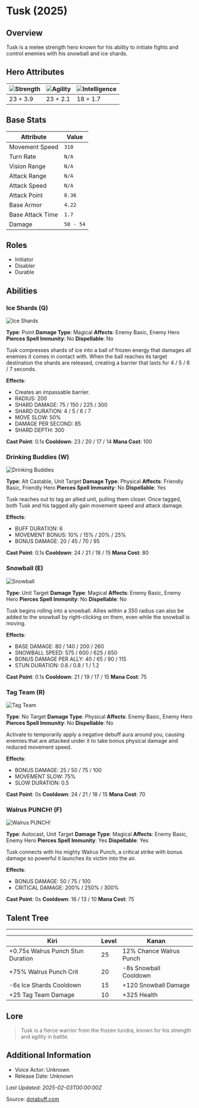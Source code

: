# Tusk (2025)

## Overview
Tusk is a melee strength hero known for his ability to initiate fights and control enemies with his snowball and ice shards.

## Hero Attributes
| ![Strength](https://www.dotabuff.com/assets/hero_str-c4c83daf6344eee5758e6634a6535394cdcf03a9a8292076260cbe42b76d1b4c.png) | ![Agility](https://www.dotabuff.com/assets/hero_agi-f7c48b4a53d1a3f879d97d7afce7326b01d4a1a053fec8ea922ac6bbbe7947d7.png) | ![Intelligence](https://www.dotabuff.com/assets/hero_int-b590a71ef3df24fd995abacac069e7dbf3ee126cc67d6969bb3bea8034124232.png) |
|------------------------|------------------------|----------------------------|
| 23 + 3.9             | 23 + 2.1              | 18 + 1.7            |

## Base Stats
| Attribute | Value |
|-----------|-------|
| Movement Speed | `310` |
| Turn Rate | `N/A` |
| Vision Range | `N/A` |
| Attack Range | `N/A` |
| Attack Speed | `N/A` |
| Attack Point | `0.36` |
| Base Armor | `4.22` |
| Base Attack Time | `1.7` |
| Damage | `50 - 54` |

## Roles
- Initiator
- Disabler
- Durable

## Abilities
### Ice Shards (Q)
![Ice Shards](https://www.dotabuff.com/assets/skills/tusk-ice-shards-5565-26fb856c7ec9d5a0ee58af686549052b6a83f3fc92fcdb59f122d4d94ca4d380.jpg)

**Type**: Point
**Damage Type**: Magical
**Affects**: Enemy Basic, Enemy Hero
**Pierces Spell Immunity**: No
**Dispellable**: No

Tusk compresses shards of ice into a ball of frozen energy that damages all enemies it comes in contact with. When the ball reaches its target destination the shards are released, creating a barrier that lasts for 4 / 5 / 6 / 7 seconds.

**Effects**:
- Creates an impassable barrier.
- RADIUS: 200
- SHARD DAMAGE: 75 / 150 / 225 / 300
- SHARD DURATION: 4 / 5 / 6 / 7
- MOVE SLOW: 50%
- DAMAGE PER SECOND: 85
- SHARD DEPTH: 300

**Cast Point**: 0.1s
**Cooldown**: 23 / 20 / 17 / 14
**Mana Cost**: 100



### Drinking Buddies (W)
![Drinking Buddies](https://www.dotabuff.com/assets/skills/tusk-drinking-buddies-1385-46a68b6da37d22d588e27a2b4c3aa644b5e322450913bfc080a5429cd496751d.jpg)

**Type**: Alt Castable, Unit Target
**Damage Type**: Physical
**Affects**: Friendly Basic, Friendly Hero
**Pierces Spell Immunity**: No
**Dispellable**: Yes

Tusk reaches out to tag an allied unit, pulling them closer. Once tagged, both Tusk and his tagged ally gain movement speed and attack damage.

**Effects**:
- BUFF DURATION: 6
- MOVEMENT BONUS: 10% / 15% / 20% / 25%
- BONUS DAMAGE: 20 / 45 / 70 / 95

**Cast Point**: 0.1s
**Cooldown**: 24 / 21 / 18 / 15
**Mana Cost**: 80



### Snowball (E)
![Snowball](https://www.dotabuff.com/assets/skills/tusk-snowball-5566-e66e26e8246ee43ef23b31965997de51384d35afbdabdef64297ca0227abd45f.jpg)

**Type**: Unit Target
**Damage Type**: Magical
**Affects**: Enemy Basic, Enemy Hero
**Pierces Spell Immunity**: No
**Dispellable**: No

Tusk begins rolling into a snowball. Allies within a 350 radius can also be added to the snowball by right-clicking on them, even while the snowball is moving.

**Effects**:
- BASE DAMAGE: 80 / 140 / 200 / 260
- SNOWBALL SPEED: 575 / 600 / 625 / 650
- BONUS DAMAGE PER ALLY: 40 / 65 / 90 / 115
- STUN DURATION: 0.6 / 0.8 / 1 / 1.2

**Cast Point**: 0.1s
**Cooldown**: 21 / 19 / 17 / 15
**Mana Cost**: 75



### Tag Team (R)
![Tag Team](https://www.dotabuff.com/assets/skills/tusk-tag-team-7322-8ed62be15e3bdfbb11c7da1eeeacaf371dc9aa88b6b01ca9b0efd59a69d6f02d.jpg)

**Type**: No Target
**Damage Type**: Physical
**Affects**: Enemy Basic, Enemy Hero
**Pierces Spell Immunity**: No
**Dispellable**: No

Activate to temporarily apply a negative debuff aura around you, causing enemies that are attacked under it to take bonus physical damage and reduced movement speed.

**Effects**:
- BONUS DAMAGE: 25 / 50 / 75 / 100
- MOVEMENT SLOW: 75%
- SLOW DURATION: 0.5

**Cast Point**: 0s
**Cooldown**: 24 / 21 / 18 / 15
**Mana Cost**: 70



### Walrus PUNCH! (F)
![Walrus PUNCH!](https://www.dotabuff.com/assets/skills/tusk-walrus-punch-5568-ad929d6a87e47c23ffa4b1707f6bd547559480df840f1d581ec88def4bb0f28a.jpg)

**Type**: Autocast, Unit Target
**Damage Type**: Magical
**Affects**: Enemy Basic, Enemy Hero
**Pierces Spell Immunity**: Yes
**Dispellable**: Yes

Tusk connects with his mighty Walrus Punch, a critical strike with bonus damage so powerful it launches its victim into the air.

**Effects**:
- BONUS DAMAGE: 50 / 75 / 100
- CRITICAL DAMAGE: 200% / 250% / 300%

**Cast Point**: 0s
**Cooldown**: 16 / 13 / 10
**Mana Cost**: 75




## Talent Tree
------------
Kiri | Level | Kanan
------|--------|-------
+0.75s Walrus Punch Stun Duration | 25 | 12% Chance Walrus Punch
+75% Walrus Punch Crit | 20 | -8s Snowball Cooldown
-6s Ice Shards Cooldown | 15 | +120 Snowball Damage
+25 Tag Team Damage | 10 | +325 Health

## Lore
> Tusk is a fierce warrior from the frozen tundra, known for his strength and agility in battle.

## Additional Information
- Voice Actor: Unknown
- Release Date: Unknown

_Last Updated: 2025-02-03T00:00:00Z_

Source: [dotabuff.com](https://www.dotabuff.com/heroes/tusk/abilities)
